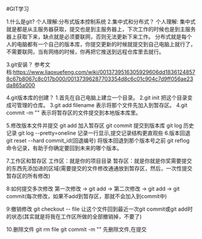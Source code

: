 #GIT学习

1.什么是git?
	个人理解:分布式版本控制系统
2.集中式和分布式？
	个人理解:
		集中式就是都是从主服务器获取，提交也是到主服务器上，下次工作的时候也是到主服务器上获取下来，缺点就是必须要联网，否则无法更新下来工作。
		分布式就是每个人的电脑都有一个自己的版本库，你提交更新的时候就提交到自己电脑上就行了，不需要联网，当有网络的时候，你再把它推送到远程仓库里去就行。
		
3.git安装？
	参考文档:https://www.liaoxuefeng.com/wiki/0013739516305929606dd18361248578c67b8067c8c017b000/00137396287703354d8c6c01c904c7d9ff056ae23da865a000

4.git版本库的创建？
	1.首先在自己电脑上建立一个目录。
	2.git init 把这个目录变成可管理的仓库。
	3.git add filename 表示将那个文件先加入到暂存区。
	4.git commit -m "" 表示将暂存区的文件提交到本地版本库里。

5.修改版本文件并提交
	git add  加入暂存区
	git commit  提交到版本库
	git log  历史记录
	git log --pretty=oneline 记录一行显示,提交记录结构更直观些
6.版本回退
	git reset --hard commit_id(回退编号) 将版本回退到那个版本号之前
	git reflog 命令记录，有助于你确定要回到未来的哪个版本。
	
7.工作区和暂存区
	工作区：就是你的项目目录
	暂存区：就是你就是你奖需要提交的东西先添加进的区域(需要提交的文件修改通通放到暂存区，然后，一次性提交暂存区的所有修改)

8:如何提交多次修改
	第一次修改 -> git add -> 第二次修改 -> git add -> git commit(每次修改，如果不add到暂存区，那就不会加入到commit中)

9:撤销修改
	git checkout -- file 让这个文件回到最近一次git commit或git add时的状态(其实就是将我在工作区所做的全部撤销掉，不要了)

10.删除文件
	git rm file 
	git commit -m "" 先删除文件,在提交



